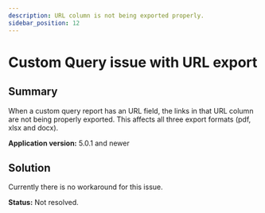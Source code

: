 ```yaml
---
description: URL column is not being exported properly.
sidebar_position: 12
---
```


# Custom Query issue with URL export

## Summary

When a custom query report has an URL field, the links in that URL column are not being properly exported. This affects all three export formats (pdf, xlsx and docx).

**Application version:** 5.0.1 and newer

## Solution

Currently there is no workaround for this issue.

**Status:** Not resolved.

